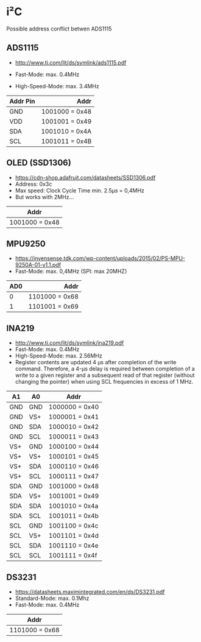 # i²C

Possible address conflict betwen ADS1115 

## ADS1115

- http://www.ti.com/lit/ds/symlink/ads1115.pdf

- Fast-Mode: max. 0.4MHz
- High-Speed-Mode: max. 3.4MHz

| Addr Pin | Addr |
| --- | ---: |
| GND | 1001000 = 0x48 |
| VDD | 1001001 = 0x49 |
| SDA | 1001010 = 0x4A |
| SCL | 1001011 = 0x4B |

## OLED (SSD1306)

- https://cdn-shop.adafruit.com/datasheets/SSD1306.pdf
- Address: 0x3c
- Max speed: Clock Cycle Time min. 2.5µs = 0,4MHz
- But works with 2MHz...

| Addr |
| :---: |
| 1001000 = 0x48 |

## MPU9250

- https://invensense.tdk.com/wp-content/uploads/2015/02/PS-MPU-9250A-01-v1.1.pdf
- Fast-Mode: max. 0,4MHz (SPI: max 20MHZ)

| AD0 | Addr |
| --- | ---: |
| 0 | 1101000 = 0x68 |
| 1 | 1101001 = 0x69 |

## INA219

- http://www.ti.com/lit/ds/symlink/ina219.pdf
- Fast-Mode: max. 0.4MHz
- High-Speed-Mode: max. 2.56MHz
- Register contents are updated 4 μs after completion of the write command. Therefore, a 4-μs delay is required
between completion of a write to a given register and a subsequent read of that register (without changing the
pointer) when using SCL frequencies in excess of 1 MHz.

| A1 | A0 | Addr |
| --- | --- | --- |
| GND | GND | 1000000 = 0x40|
| GND | VS+ | 1000001 = 0x41 |
| GND | SDA | 1000010 = 0x42 |
| GND | SCL | 1000011 = 0x43 |
| VS+ | GND | 1000100 = 0x44 |
| VS+ | VS+ | 1000101 = 0x45 |
| VS+ | SDA | 1000110 = 0x46 |
| VS+ | SCL | 1000111 = 0x47 |
| SDA | GND | 1001000 = 0x48 |
| SDA | VS+ | 1001001 = 0x49 |
| SDA | SDA | 1001010 = 0x4a |
| SDA | SCL | 1001011 = 0x4b |
| SCL | GND | 1001100 = 0x4c |
| SCL | VS+ | 1001101 = 0x4d |
| SCL | SDA | 1001110 = 0x4e |
| SCL | SCL | 1001111 = 0x4f |

## DS3231

- https://datasheets.maximintegrated.com/en/ds/DS3231.pdf
- Standard-Mode: max. 0.1Mhz
- Fast-Mode: max. 0.4MHz

| Addr |
| :---: |
| 1101000 = 0x68 |
